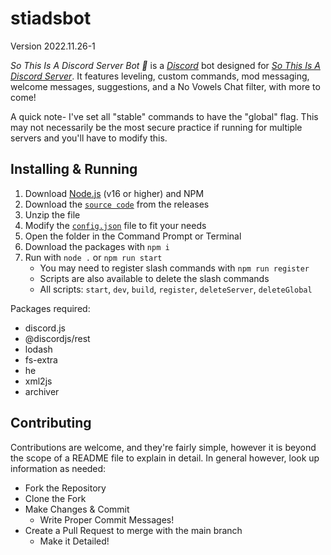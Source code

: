 # stiadsbot
Version 2022.11.26-1

*So This Is A Discord Server Bot 👀* is a [*Discord*](https://discord.com) bot designed for [*So This Is A Discord Server*](https://discord.gg/byxaSZr). It features leveling, custom commands, mod messaging, welcome messages, suggestions, and a No Vowels Chat filter, with more to come!

A quick note- I've set all "stable" commands to have the "global" flag. This may not necessarily be the most secure practice if running for multiple servers and you'll have to modify this.

## Installing & Running
1. Download [Node.js](https://nodejs.org/) (v16 or higher) and NPM
2. Download the [`source code`](https://github.com/cda94581/stiadsbot/releases) from the releases
3. Unzip the file
4. Modify the [`config.json`](config.json) file to fit your needs
5. Open the folder in the Command Prompt or Terminal
6. Download the packages with `npm i`
7. Run with `node .` or `npm run start`
	- You may need to register slash commands with `npm run register`
	- Scripts are also available to delete the slash commands
	- All scripts: `start`, `dev`, `build`, `register`, `deleteServer`, `deleteGlobal`

Packages required:
- discord.js
- @discordjs/rest
- lodash
- fs-extra
- he
- xml2js
- archiver

## Contributing
Contributions are welcome, and they're fairly simple, however it is beyond the scope of a README file to explain in detail. In general however, look up information as needed:
- Fork the Repository
- Clone the Fork
- Make Changes & Commit
	- Write Proper Commit Messages!
- Create a Pull Request to merge with the main branch
	- Make it Detailed!